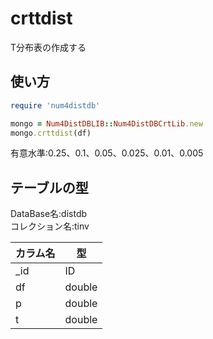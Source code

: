 crttdist
========
T分布表の作成する

## 使い方

```ruby
require 'num4distdb'

mongo = Num4DistDBLIB::Num4DistDBCrtLib.new
mongo.crttdist(df)
```
有意水準:0.25、0.1、0.05、0.025、0.01、0.005

## テーブルの型

  DataBase名:distdb  
  コレクション名:tinv  

  |カラム名|型    |
  |-------|------|
  |_id    |ID    |
  |df     |double|
  |p      |double|
  |t      |double|

